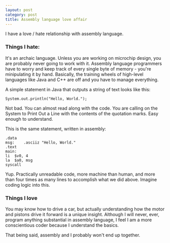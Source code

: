 ```yaml
---
layout: post
category: post
title: Assembly language love affair
---
```


I have a love / hate relationship with assembly language.

### Things I hate:

It's an archaic language. Unless you are working on microchip design, you are probably never going to work with it. Assembly language programmers have to worry and keep track of every single byte of memory - you're minipulating it by hand. Basically, the training wheels of high-level languages like Java and C++ are off and you have to manage everything.

A simple statement in Java that outputs a string of text looks like this:

	System.out.println("Hello, World.");

Not bad. You can almost read along with the code. You are calling on the System to Print Out a Line with the contents of the quotation marks. Easy enough to understand.

This is the same statement, written in assembly:

	.data
	msg:	.asciiz	"Hello, World."
	.text
	main:
	li	$v0, 4
	la	$a0, msg
	syscall

Yup. Practically unreadable code, more machine than human, and more than four times as many lines to accomplish what we did above. Imagine coding logic into this.

### Things I love

You may know how to drive a car, but actually understanding how the motor and pistons drive it forward is a unique insight. Although I will never, ever, program anything substantial in assembly language, I feel I am a more conscientious coder because I understand the basics.

That being said, assembly and I probably won't end up together.